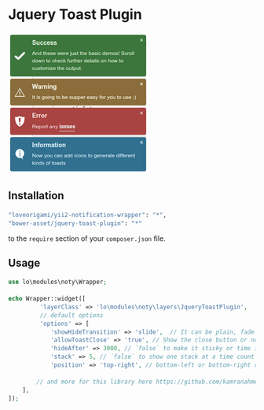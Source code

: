 # Jquery Toast Plugin
!["Jquery Toast Plugin"](img/jquery-toast-plugin.jpg)

Installation
--------

```bash
"loveorigami/yii2-notification-wrapper": "*",
"bower-asset/jquery-toast-plugin": "*"
```

to the ```require``` section of your `composer.json` file.


Usage
-----

```php
use lo\modules\noty\Wrapper;

echo Wrapper::widget([
         'layerClass' => 'lo\modules\noty\layers\JqueryToastPlugin',
         // default options
         'options' => [
            'showHideTransition' => 'slide',  // It can be plain, fade or slide
            'allowToastClose' => 'true', // Show the close button or not
            'hideAfter' => 3000, // `false` to make it sticky or time in miliseconds to hide after
            'stack' => 5, // `false` to show one stack at a time count showing the number of toasts that can be shown at once
            'position' => 'top-right', // bottom-left or bottom-right or bottom-center or top-left or top-right or top-center or mid-center or an object representing the left, right, top, bottom values to position the toast on page

        // and more for this library here https://github.com/kamranahmedse/jquery-toast-plugin
    ],
]);

```
